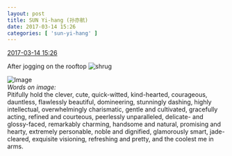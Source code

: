 ```yaml
---
layout: post
title: SUN Yi-hang (孙亦航)
date: 2017-03-14 15:26
categories: [ 'sun-yi-hang' ]
---
```


<div class="weibo-info">
  <a href="http://weibo.com/6108316220/EzL1GyjHp">2017-03-14 15:26</a>
</div>

After jogging on the rooftop ![shrug](http://img.t.sinajs.cn/t4/appstyle/expression/ext/normal/09/pcmoren_tanshou_org.png)

<!-- more -->

![Image](http://wx4.sinaimg.cn/mw690/006FnS5mgy1fdmef0ntvtj30k00k0mzl.jpg)  
*Words on image:*  
Pitifully hold the clever, cute, quick-witted, kind-hearted, courageous, dauntless, flawlessly beautiful, domineering, stunningly dashing, highly intellectual, overwhelmingly charismatic, gentle and cultivated, gracefully acting, refined and courteous, peerlessly unparalleled, delicate- and glossy-faced, remarkably charming, handsome and natural, promising and hearty, extremely personable, noble and dignified, glamorously smart, jade-cleared, exquisite visioning, refreshing and pretty, and the coolest me in arms.

